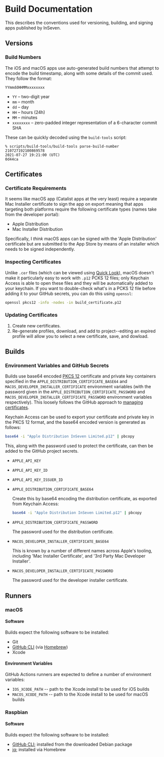 # Build Documentation

This describes the conventions used for versioning, building, and signing apps published by InSeven.

## Versions

### Build Numbers

The iOS and macOS apps use auto-generated build numbers that attempt to encode the build timestamp, along with some details of the commit used. They follow the format:

```
YYmmddHHMMxxxxxxxx
```

- `YY` – two-digit year
- `mm` – month
- `dd` – day
- `HH` – hours (24h)
- `MM` – minutes
- `xxxxxxxx` – zero-padded integer representation of a 6-character commit SHA

These can be quickly decoded using the `build-tools` script:

```
% scripts/build-tools/build-tools parse-build-number 210727192100869578
2021-07-27 19:21:00 (UTC)
0d44ca
```

## Certificates

### Certificate Requirements

It seems like macOS app (Catalist apps at the very least) require a separate Mac Installer certificate to sign the app on export meaning that apps targeting both platforms require the following certificate types (names take from the developer portal):

- Apple Distribution
- Mac Installer Distribution

Specifically, I _think_ macOS apps can be signed with the 'Apple Distribution' certificate but are submitted to the App Store by means of an installer which needs to be signed independently.

### Inspecting Certificates

Unlike `.cer` files (which can be viewed using [Quick Look](https://support.apple.com/en-gb/guide/mac-help/mh14119/mac)), macOS doesn't make it particularly easy to work with `.p12` PCKS 12 files; only Keychain Access is able to open these files and they will be automatically added to your keychain. If you want to double-check what's in a PCKS 12 file before adding it to your GitHub secrets, you can do this using `openssl`:

```bash
openssl pkcs12 -info -nodes -in build_certificate.p12
```

### Updating Certificates

1. Create new certificates.
2. Re-generate profiles, download, and add to project--editing an expired profile will allow you to select a new certificate, save, and dowload.

## Builds

### Environment Variables and GitHub Secrets

Builds use base64 encoded [PKCS 12](https://en.wikipedia.org/wiki/PKCS_12) certificate and private key containers specified in the `APPLE_DISTRIBUTION_CERTIFICATE_BASE64` and `MACOS_DEVELOPER_INSTALLER_CERTIFICATE` environment variables (with the password given in the `APPLE_DISTRIBUTION_CERTIFICATE_PASSWORD` and `MACOS_DEVELOPER_INSTALLER_CERTIFICATE_PASSWORD` environment variables respectively). This loosely follows the GitHub approach to [managing certificates](https://docs.github.com/en/actions/guides/installing-an-apple-certificate-on-macos-runners-for-xcode-development).

Keychain Access can be used to export your certificate and private key in the PKCS 12 format, and the base64 encoded version is generated as follows:

```bash
base64 -i "Apple Distribution InSeven Limited.p12" | pbcopy
```

This, along with the password used to protect the certificate, can then be added to the GitHub project secrets.

- `APPLE_API_KEY`

- `APPLE_API_KEY_ID`

- `APPLE_API_KEY_ISSUER_ID`

- `APPLE_DISTRIBUTION_CERTIFICATE_BASE64`

  Create this by base64 encoding the distribution certificate, as exported from Keychain Access:

  ```bash
  base64 -i "Apple Distribution InSeven Limited.p12" | pbcopy
  ```
  
- `APPLE_DISTRIBUTION_CERTIFICATE_PASSWORD`

  The password used for the distribution certificate.

- `MACOS_DEVELOPER_INSTALLER_CERTIFICATE_BASE64`

  This is known by a number of different names across Apple's tooling, including 'Mac Installer Certificate', and '3rd Party Mac Developer Installer'.

- `MACOS_DEVELOPER_INSTALLER_CERTIFICATE_PASSWORD`

  The password used for the developer installer certificate.

## Runners

### macOS

#### Software

Builds expect the following software to be installed:

- Git
- [GitHub CLI](https://cli.github.com) (via [Homebrew](https://brew.sh))
- Xcode

#### Environment Variables

GitHub Actions runners are expected to define a number of environment variables:

- `IOS_XCODE_PATH` -- path to the Xcode install to be used for iOS builds
- `MACOS_XCODE_PATH` -- path to the Xcode install to be used for macOS builds

### Raspbian

#### Software

Builds expect the following software to be installed:

- [GitHub CLI](https://cli.github.com); installed from the downloaded Debian package
- [jq](https://github.com/jqlang/jq); installed via Homebrew
